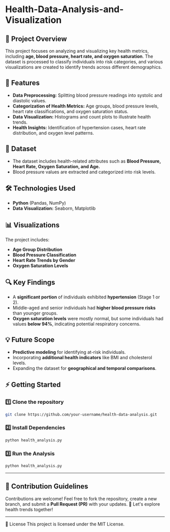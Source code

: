 # Health-Data-Analysis-and-Visualization

## 📌 Project Overview
This project focuses on analyzing and visualizing key health metrics, including **age, blood pressure, heart rate, and oxygen saturation**. The dataset is processed to classify individuals into risk categories, and various visualizations are created to identify trends across different demographics.

## 🚀 Features
- **Data Preprocessing:** Splitting blood pressure readings into systolic and diastolic values.
- **Categorization of Health Metrics:** Age groups, blood pressure levels, heart rate classifications, and oxygen saturation status.
- **Data Visualization:** Histograms and count plots to illustrate health trends.
- **Health Insights:** Identification of hypertension cases, heart rate distribution, and oxygen level patterns.

## 📂 Dataset
- The dataset includes health-related attributes such as **Blood Pressure, Heart Rate, Oxygen Saturation, and Age.**
- Blood pressure values are extracted and categorized into risk levels.

## 🛠️ Technologies Used
- **Python** (Pandas, NumPy)
- **Data Visualization:** Seaborn, Matplotlib

## 📊 Visualizations
The project includes:
- **Age Group Distribution**
- **Blood Pressure Classification**
- **Heart Rate Trends by Gender**
- **Oxygen Saturation Levels**

## 🔍 Key Findings
- A **significant portion** of individuals exhibited **hypertension** (Stage 1 or 2).
- Middle-aged and senior individuals had **higher blood pressure risks** than younger groups.
- **Oxygen saturation levels** were mostly normal, but some individuals had values **below 94%**, indicating potential respiratory concerns.

## 💡 Future Scope
- **Predictive modeling** for identifying at-risk individuals.
- Incorporating **additional health indicators** like BMI and cholesterol levels.
- Expanding the dataset for **geographical and temporal comparisons**.

## ⚡ Getting Started
### 1️⃣ Clone the repository
```bash
git clone https://github.com/your-username/health-data-analysis.git
```
### 2️⃣ Install Dependencies
```bash
python health_analysis.py
```
### 3️⃣ Run the Analysis
```bash
python health_analysis.py
```

---

## 🤝 Contribution Guidelines

Contributions are welcome! Feel free to fork the repository, create a new branch, and submit a **Pull Request (PR)** with your updates.
🚀 Let's explore health trends together!

---

📄 License
This project is licensed under the MIT License.

